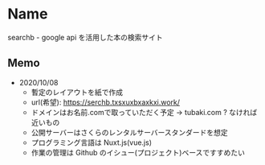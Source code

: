 # Name

searchb - google api を活用した本の検索サイト

## Memo

- 2020/10/08
  - 暫定のレイアウトを紙で作成
  - url(希望): <https://serchb.txsxuxbxaxkxi.work/>
  - ドメインはお名前.comで取っていただく予定 -> tubaki.com ? なければ近いもの
  - 公開サーバーはさくらのレンタルサーバースタンダードを想定
  - プログラミング言語は Nuxt.js(vue.js)
  - 作業の管理は Github のイシュー(プロジェクト)ベースですすめたい
